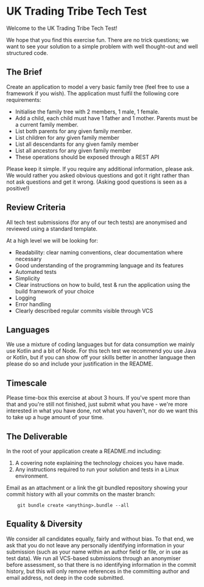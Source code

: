 # UK Trading Tribe Tech Test

Welcome to the UK Trading Tribe Tech Test!

We hope that you find this exercise fun. There are no trick questions; we want to see your solution to a simple problem with well thought-out and well structured code.

## The Brief

Create an application to model a very basic family tree (feel free to use a framework if you wish). The application must fulfil the following core requirements:

* Initialise the family tree with 2 members, 1 male, 1 female.
* Add a child, each child must have 1 father and 1 mother. Parents must be a current family member.
* List both parents for any given family member.
* List children for any given family member
* List all descendants for any given family member
* List all ancestors for any given family member
* These operations should be exposed through a REST API

Please keep it simple. If you require any additional information, please ask. We would rather you asked obvious questions and got it right rather than not ask questions and get it wrong. (Asking good questions is seen as a positive!)

## Review Criteria

All tech test submissions (for any of our tech tests) are anonymised and reviewed using a standard template.

At a high level we will be looking for:
* Readability: clear naming conventions, clear documentation where necessary
* Good understanding of the programming language and its features
* Automated tests
* Simplicity
* Clear instructions on how to build, test & run the application using the build framework of your choice
* Logging
* Error handling
* Clearly described regular commits visible through VCS

## Languages

We use a mixture of coding languages but for data consumption we mainly use Kotlin and a bit of Node. For this tech test we recommend you use Java or Kotlin, but if you can show off your skills better in another language then please do so and include your justification in the README.

## Timescale

Please time-box this exercise at about 3 hours. If you've spent more than that and you're still not finished, just submit what you have - we're more interested in what you have done, not what you haven't, nor do we want this to take up a huge amount of your time.

## The Deliverable

In the root of your application create a README.md including:

  1. A covering note explaining the technology choices you have made.
  2. Any instructions required to run your solution and tests in a Linux environment.

Email as an attachment or a link the git bundled repository showing your commit history with all your commits on the master branch:

        git bundle create <anything>.bundle --all

## Equality & Diversity

We consider all candidates equally, fairly and without bias.  To that end, we ask that you do not leave any personally identifying information in your submission (such as your name within an author field or file, or in use as test data).  We run all VCS-based submissions through an anonymiser before assessment, so that there is no identifying information in the commit history, but this will only remove references in the committing author and email address, not deep in the code submitted.
